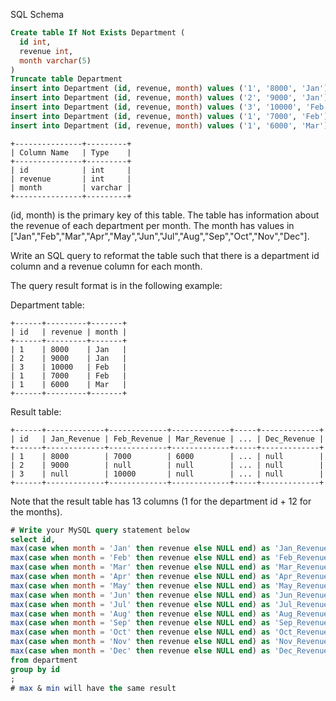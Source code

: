 SQL Schema
```SQL
Create table If Not Exists Department (
  id int,
  revenue int,
  month varchar(5)
)
Truncate table Department
insert into Department (id, revenue, month) values ('1', '8000', 'Jan')
insert into Department (id, revenue, month) values ('2', '9000', 'Jan')
insert into Department (id, revenue, month) values ('3', '10000', 'Feb')
insert into Department (id, revenue, month) values ('1', '7000', 'Feb')
insert into Department (id, revenue, month) values ('1', '6000', 'Mar')
```
```
+---------------+---------+
| Column Name   | Type    |
+---------------+---------+
| id            | int     |
| revenue       | int     |
| month         | varchar |
+---------------+---------+
```
(id, month) is the primary key of this table.
The table has information about the revenue of each department per month.
The month has values in ["Jan","Feb","Mar","Apr","May","Jun","Jul","Aug","Sep","Oct","Nov","Dec"].


Write an SQL query to reformat the table such that there is a department id column and a revenue column for each month.

The query result format is in the following example:

Department table:
```
+------+---------+-------+
| id   | revenue | month |
+------+---------+-------+
| 1    | 8000    | Jan   |
| 2    | 9000    | Jan   |
| 3    | 10000   | Feb   |
| 1    | 7000    | Feb   |
| 1    | 6000    | Mar   |
+------+---------+-------+
```
Result table:
```
+------+-------------+-------------+-------------+-----+-------------+
| id   | Jan_Revenue | Feb_Revenue | Mar_Revenue | ... | Dec_Revenue |
+------+-------------+-------------+-------------+-----+-------------+
| 1    | 8000        | 7000        | 6000        | ... | null        |
| 2    | 9000        | null        | null        | ... | null        |
| 3    | null        | 10000       | null        | ... | null        |
+------+-------------+-------------+-------------+-----+-------------+
```
Note that the result table has 13 columns (1 for the department id + 12 for the months).

```SQL
# Write your MySQL query statement below
select id,
max(case when month = 'Jan' then revenue else NULL end) as 'Jan_Revenue',
max(case when month = 'Feb' then revenue else NULL end) as 'Feb_Revenue',
max(case when month = 'Mar' then revenue else NULL end) as 'Mar_Revenue',
max(case when month = 'Apr' then revenue else NULL end) as 'Apr_Revenue',
max(case when month = 'May' then revenue else NULL end) as 'May_Revenue',
max(case when month = 'Jun' then revenue else NULL end) as 'Jun_Revenue',
max(case when month = 'Jul' then revenue else NULL end) as 'Jul_Revenue',
max(case when month = 'Aug' then revenue else NULL end) as 'Aug_Revenue',
max(case when month = 'Sep' then revenue else NULL end) as 'Sep_Revenue',
max(case when month = 'Oct' then revenue else NULL end) as 'Oct_Revenue',
max(case when month = 'Nov' then revenue else NULL end) as 'Nov_Revenue',
max(case when month = 'Dec' then revenue else NULL end) as 'Dec_Revenue'
from department
group by id
;
# max & min will have the same result
```
